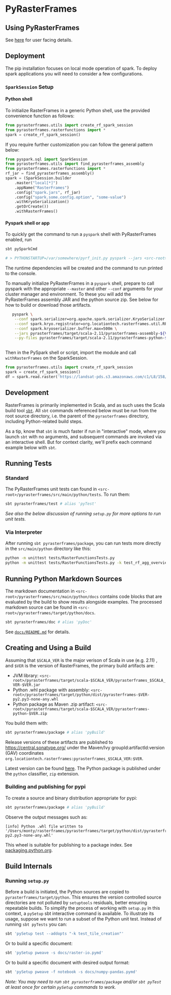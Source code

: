 # PyRasterFrames

## Using PyRasterFrames

See [here](src/main/python/README.md) for user facing details.

## Deployment

The pip installation focuses on local mode operation of spark. To deploy spark applications you will need to consider a few configurations.

### `SparkSession` Setup

#### Python shell


To initialize RasterFrames in a generic Python shell, use the provided convenience function as follows:

```python
from pyrasterframes.utils import create_rf_spark_session
from pyrasterframes.rasterfunctions import *
spark = create_rf_spark_session()
```

If you require further customization you can follow the general pattern below:

```python
from pyspark.sql import SparkSession
from pyrasterframes.utils import find_pyrasterframes_assembly
from pyrasterframes.rasterfunctions import *
rf_jar = find_pyrasterframes_assembly()
spark = (SparkSession.builder
    .master("local[*]")
    .appName("RasterFrames")
    .config("spark.jars", rf_jar)
    .config("spark.some.config.option", "some-value")
    .withKryoSerialization()
    .getOrCreate())
    .withRasterFrames()
```

#### Pyspark shell or app

To quickly get the command to run a `pyspark` shell with PyRasterFrames enabled, run

```bash
sbt pySparkCmd

# > PYTHONSTARTUP=/var/somewhere/pyrf_init.py pyspark --jars <src-root>/pyrasterframes/target/scala-2.11/pyrasterframes-assembly-${VERSION}.jar --py-files <src-root>/pyrasterframes/target/scala-2.11/pyrasterframes-python-${VERSION}.zip
```

The runtime dependencies will be created and the command to run printed to the console.

To manually initialize PyRasterFrames in a `pyspark` shell, prepare to call pyspark with the appropriate `--master` and other `--conf` arguments for your cluster manager and environment. To these you will add the PyRasterFrames assembly JAR and the python source zip. See below for how to build or download those artifacts.

```bash
   pyspark \
    --conf spark.serializer=org.apache.spark.serializer.KryoSerializer \
    --conf spark.kryo.registrator=org.locationtech.rasterframes.util.RFKryoRegistrator \
    --conf spark.kryoserializer.buffer.max=500m \
    --jars pyrasterframes/target/scala-2.11/pyrasterframes-assembly-${VERSION}.jar \
    --py-files pyrasterframes/target/scala-2.11/pyrasterframes-python-${VERSION}.zip
   
```

Then in the PySpark shell or script, import the module and call `withRasterFrames` on the SparkSession.

```python
from pyrasterframes.utils import create_rf_spark_session
spark = create_rf_spark_session()
df = spark.read.raster('https://landsat-pds.s3.amazonaws.com/c1/L8/158/072/LC08_L1TP_158072_20180515_20180604_01_T1/LC08_L1TP_158072_20180515_20180604_01_T1_B5.TIF')
```

## Development

RasterFrames is primarily implemented in Scala, and as such uses the Scala build tool [`sbt`](https://www.scala-sbt.org/).
All `sbt` commands referenced below must be run from the root source directory, i.e. the parent of the `pyrasterframes`
directory, including Python-related build steps.

As a tip, know that `sbt` is much faster if run in "interactive" mode, where you launch `sbt` with no arguments,
and subsequent commands are invoked via an interactive shell. But for context clarity, we'll prefix each command
example below with `sbt`.


## Running Tests

### Standard

The PyRasterFrames unit tests can found in `<src-root>/pyrasterframes/src/main/python/tests`. To run them:

```bash
sbt pyrasterframes/test # alias 'pyTest'
```

*See also the below discussion of running `setup.py` for more options to run unit tests.*

### Via Interpreter

After running `sbt pyrasterframes/package`, you can run tests more directly in the `src/main/python` directory like this:

```bash
python -m unittest tests/RasterFunctionsTests.py
python -m unittest tests/RasterFunctionsTests.py -k test_rf_agg_overview_raster
```

## Running Python Markdown Sources

The markdown documentation in `<src-root>/pyrasterframes/src/main/python/docs` contains code blocks that are evaluated by the build to show results alongside examples. The processed markdown source can be found in `<src-root>/pyrasterframes/target/python/docs`.  

```bash
sbt pyrasterframes/doc # alias 'pyDoc'
```

See [`docs/README.md`](../docs/README.md) for details.


## Creating and Using a Build

Assuming that `$SCALA_VER` is the major verison of Scala in use (e.g. 2.11) , and `$VER` is the version of RasterFrames, 
the primary build artifacts are:

* JVM library: `<src-root>/pyrasterframes/target/scala-$SCALA_VER/pyrasterframes_$SCALA_VER-$VER.jar`
* Python .whl package with assembly: `<src-root>/pyrasterframes/target/python/dist/pyrasterframes-$VER-py2.py3-none-any.whl`
* Python package as Maven .zip artifact: `<src-root>/pyrasterframes/target/scala-$SCALA_VER/pyrasterframes-python-$VER.zip`

You build them with:

```bash
sbt pyrasterframes/package # alias 'pyBuild'
```

Release versions of these artifacts are published to https://central.sonatype.org/ under the Maven/Ivy groupId:artifactId:version (GAV) coordinates
`org.locationtech.rasterframes:pyrasterframes_$SCALA_VER:$VER`.

Latest version can be found [here](https://search.maven.org/search?q=g:org.locationtech.rasterframes). 
The Python package is published under the `python` classifier, `zip` extension.

### Building and publishing for pypi

To create a source and binary distribution appropriate for pypi:

```bash
sbt pyrasterframes/package # alias 'pyBuild'
```

Observe the output messages such as:

    [info] Python .whl file written to '/Users/monty/rasterframes/pyrasterframes/target/python/dist/pyrasterframes-${VERSION}-py2.py3-none-any.whl'
    
This wheel is suitable for publishing to a package index. See [packaging.python.org](https://packaging.python.org/tutorials/packaging-projects/#uploading-the-distribution-archives).

## Build Internals

### Running `setup.py`

Before a build is initiated, the Python sources are copied to `pyrasterframes/target/python`. This ensures the 
version controlled source directories are not polluted by `setuptools` residuals, better ensuring repeatable builds. To
simplify the process of working with `setup.py` in this context, a `pySetup` sbt interactive command is available. To
illustrate its usage, suppose we want to run a subset of the Python unit test. Instead of running `sbt pyTests` you can:

```bash
sbt 'pySetup test --addopts "-k test_tile_creation"'
```

Or to build a specific document:

```bash
sbt 'pySetup pweave -s docs/raster-io.pymd'
```

Or to build a specific document with desired output format:

```bash
sbt 'pySetup pweave -f notebook -s docs/numpy-pandas.pymd'
```

*Note: You may need to run `sbt pyrasterframes/package` and/or `sbt pyTest` at least once for certain `pySetup` commands to work.*
